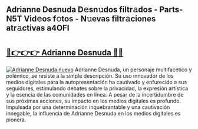 ## Adrianne Desnuda D𝚎sn𝚞dos filtr𝚊dos - Parts-N5T Vid𝚎os f𝚘tos - N𝚞evas filtr𝚊ciones atr𝚊ctivas a4OFI

# <h2><a href="http://mbcgr3.tromn.icu/?c=Adrianne+Desnuda">🔗👉👉👉 Adrianne Desnuda 🔗🔗</a></h2>

[![Adrianne Desnuda nuevo](https://i.imgur.com/pEAQMta.gif)](http://mbcgr3.tromn.icu/?c=Adrianne+Desnuda)
Adrianne Desnuda, un personaje multifacético y polémico, se resiste a la simple descripción. Su uso innovador de los medios digitales para la autopresentación ha cautivado y enfurecido a sus seguidores, estimulando debates sobre la privacidad, la expresión artística y la esencia de las comunidades en línea. A pesar de la incertidumbre de sus próximas acciones, su impacto en los medios digitales es profundo. Impulsada por una determinación inquebrantable y una cautivación innegable, la influencia de Adrianne Desnuda en los medios digitales es pionera.
